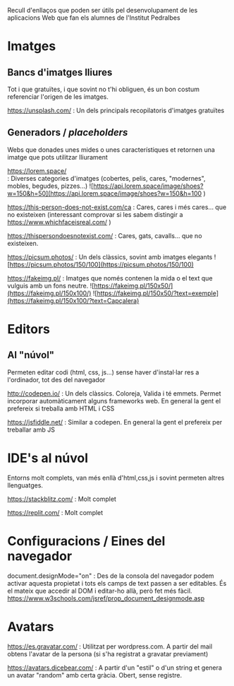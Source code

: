 Recull d'enllaços que poden ser útils pel desenvolupament de les aplicacions Web que fan els alumnes de l'Institut Pedralbes

# Imatges
## Bancs d'imatges lliures
Tot i que gratuïtes, i que sovint no t'hi obliguen, és un bon costum referenciar l'origen de les imatges.

https://unsplash.com/
: Un dels principals recopilatoris d'imatges gratuïtes
## Generadors / _placeholders_
Webs que donades unes mides o unes característiques et retornen una imatge que pots utilitzar lliurament

https://lorem.space/  
: Diverses categories d'imatges (cobertes, pelis, cares, "modernes", mobles, begudes, pizzes...) ![https://api.lorem.space/image/shoes?w=150&h=50](https://api.lorem.space/image/shoes?w=150&h=100
)

https://this-person-does-not-exist.com/ca
: Cares, cares i més cares... que no existeixen (interessant comprovar si les sabem distingir a https://www.whichfaceisreal.com/ )

https://thispersondoesnotexist.com/
: Cares, gats, cavalls... que no existeixen.
  
https://picsum.photos/
: Un dels clàssics, sovint amb imatges elegants ![https://picsum.photos/150/100](https://picsum.photos/150/100)

https://fakeimg.pl/
: Imatges que només contenen la mida o el text que vulguis amb un fons neutre. ![https://fakeimg.pl/150x50/](https://fakeimg.pl/150x100/)
![https://fakeimg.pl/150x50/?text=exemple](https://fakeimg.pl/150x100/?text=Capçalera)

# Editors
## Al "núvol"
Permeten editar codi (html, css, js...) sense haver d'instal·lar res a l'ordinador, tot des del navegador

http://codepen.io/
: Un dels clàssics. Coloreja, Valida i té emmets. Permet incorporar automàticament  alguns frameworks web. En general la gent el prefereix si treballa amb HTML i CSS

https://jsfiddle.net/
: Similar a codepen. En general la gent el prefereix per treballar amb JS

# IDE's al núvol
Entorns molt complets, van més enllà d'html,css,js i sovint permeten altres llenguatges.

https://stackblitz.com/
: Molt complet

https://replit.com/
: Molt complet

# Configuracions / Eines del navegador
document.designMode="on"
: Des de la consola del navegador podem activar aquesta propietat i tots els camps de text passen a ser editables. És el mateix que accedir al DOM i editar-ho allà, però fet més fàcil. https://www.w3schools.com/jsref/prop_document_designmode.asp

# Avatars
https://es.gravatar.com/
: Utilitzat per wordpress.com. A partir del mail obtens l'avatar de la persona (si s'ha registrat a gravatar previament)

https://avatars.dicebear.com/
: A partir d'un "estil" o d'un string et genera un avatar "random" amb certa gràcia. Obert, sense registre.

